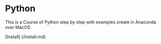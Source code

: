 # Python
This is a Course of Python step by step with examples create in Anaconda over MacOS

[Install] (/install.md)
